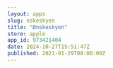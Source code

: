 ```yaml
---
layout: apps
slug: nskeskyen
title: "Ønskeskyen"
store: apple
app_id: 973421404
date: 2024-10-27T15:51:47Z
published: 2021-01-29T08:00:00Z
---
```


